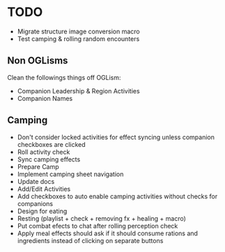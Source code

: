 # TODO

* Migrate structure image conversion macro
* Test camping & rolling random encounters

## Non OGLisms

Clean the followings things off OGLism:

* Companion Leadership & Region Activities
* Companion Names

## Camping

* Don't consider locked activities for effect syncing unless companion checkboxes are clicked
* Roll activity check
* Sync camping effects
* Prepare Camp
* Implement camping sheet navigation
* Update docs
* Add/Edit Activities
* Add checkboxes to auto enable camping activities without checks for companions
* Design for eating
* Resting (playlist + check + removing fx + healing + macro)
* Put combat efects to chat after rolling perception check
* Apply meal effects should ask if it should consume rations and ingredients instead of clicking on separate buttons